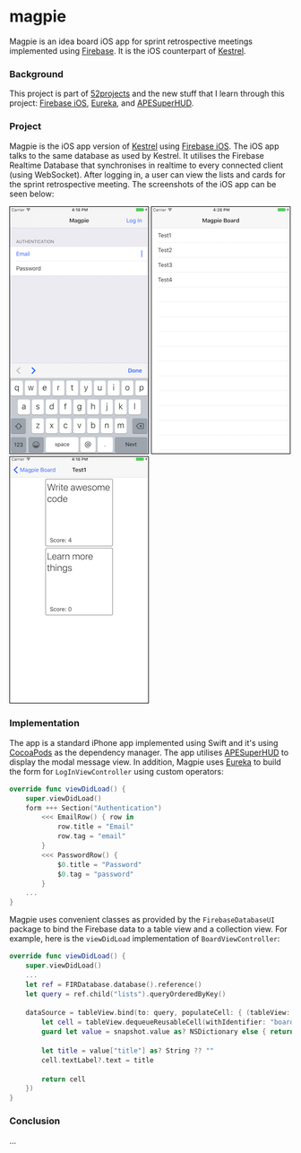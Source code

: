 # magpie

Magpie is an idea board iOS app for sprint retrospective meetings implemented using [Firebase](https://firebase.google.com). It is the iOS counterpart of [Kestrel](https://github.com/donny/kestrel).

### Background

This project is part of [52projects](https://donny.github.io/52projects/) and the new stuff that I learn through this project: [Firebase iOS](https://firebase.google.com/docs/ios/setup), [Eureka](https://github.com/xmartlabs/Eureka), and [APESuperHUD](https://github.com/apegroup/APESuperHUD).

### Project

Magpie is the iOS app version of [Kestrel](https://github.com/donny/kestrel) using [Firebase iOS](https://firebase.google.com/docs/ios/setup). The iOS app talks to the same database as used by Kestrel. It utilises the Firebase Realtime Database that synchronises in realtime to every connected client (using WebSocket). After logging in, a user can view the lists and cards for the sprint retrospective meeting. The screenshots of the iOS app can be seen below:

![Screenshot1](https://raw.githubusercontent.com/donny/magpie/master/screenshot1.png)
![Screenshot2](https://raw.githubusercontent.com/donny/magpie/master/screenshot2.png)
![Screenshot3](https://raw.githubusercontent.com/donny/magpie/master/screenshot3.png)

### Implementation

The app is a standard iPhone app implemented using Swift and it's using [CocoaPods](https://cocoapods.org) as the dependency manager. The app utilises [APESuperHUD](https://github.com/apegroup/APESuperHUD) to display the modal message view. In addition, Magpie uses [Eureka](https://github.com/xmartlabs/Eureka) to build the form for `LogInViewController` using custom operators:

```swift
override func viewDidLoad() {
    super.viewDidLoad()
    form +++ Section("Authentication")
        <<< EmailRow() { row in
            row.title = "Email"
            row.tag = "email"
        }
        <<< PasswordRow() {
            $0.title = "Password"
            $0.tag = "password"
        }
    ...
}
```

Magpie uses convenient classes as provided by the `FirebaseDatabaseUI` package to bind the Firebase data to a table view and a collection view. For example, here is the `viewDidLoad` implementation of `BoardViewController`:

```swift
override func viewDidLoad() {
    super.viewDidLoad()
    ...
    let ref = FIRDatabase.database().reference()
    let query = ref.child("lists").queryOrderedByKey()

    dataSource = tableView.bind(to: query, populateCell: { (tableView: UITableView, indexPath: IndexPath, snapshot: FIRDataSnapshot) -> UITableViewCell in
        let cell = tableView.dequeueReusableCell(withIdentifier: "boardTableViewCell", for: indexPath)
        guard let value = snapshot.value as? NSDictionary else { return cell }

        let title = value["title"] as? String ?? ""
        cell.textLabel?.text = title

        return cell
    })
}

```

### Conclusion

...
